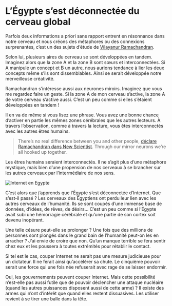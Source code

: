 # L’Égypte s’est déconnectée du cerveau global

Parfois deux informations a priori sans rapport entrent en résonnance dans notre cerveau et nous créons des métaphores ou des connexions surprenantes, c’est un des sujets d’étude de [Vilayanur Ramachandran](http://en.wikipedia.org/wiki/Vilayanur_S._Ramachandran).<span id="more-21120"></span>

Selon lui, plusieurs aires du cerveau se sont développées en tandem. Imaginez alors que la zone A et la zone B sont sœurs et interconnectées. Si A manipule un concept et B un autre, nous aurions tendance à lier les deux concepts même s’ils sont dissemblables. Ainsi se serait développée notre merveilleuse créativité.

Ramachandran s’intéresse aussi aux neurones miroirs. Imaginez que vous me regardez faire un geste. Si la zone A de mon cerveau s’active, la zone A de votre cerveau s’active aussi. C’est un peu comme si elles s’étaient développées en tandem !

Il en va de même si vous lisez une phrase. Vous avez une bonne chance d’activer en partie les mêmes zones cérébrales que les autres lecteurs. À travers l’observation, comme à travers la lecture, vous êtes interconnectés avec les autres êtres humains.

> There’s no real difference between you and other people, [déclare Ramachandran dans New Scientist](http://www.newscientist.com/article/mg20927945.300-v-s-ramachandran-mind-metaphor-and-mirror-neurons.html). Through our mirror neurons we’re all hooked up together.

Les êtres humains seraient interconnectés. Il ne s’agit plus d’une métaphore mystique, mais bien d’une propension de nos cerveaux à se brancher sur les autres cerveaux par l’intermédiaire de nos sens.

![Internet en Egypte](https://tcrouzet.com/images_tc/2011/01/courbe-du-trafic-internet-1.jpg)

C’est alors que j’apprends que l’Égypte s’est déconnectée d’Internet. Que s’est-il passé ? Les cerveaux des Égyptiens ont perdu leur lien avec les autres cerveaux de l’humanité. Ils se sont coupés d’une immense base de données, d’idées, de rêves, de désirs… C’est un peu comme si l’Égypte avait subi une hémorragie cérébrale et qu’une partie de son cortex soit devenu inopérant.

Une telle césure peut-elle se prolonger ? Une fois que des millions de personnes sont plongés dans le grand bain de l’humanité peut-on les en arracher ? J’ai envie de croire que non. Qu’un manque terrible se fera sentir chez eux et les poussera à toutes extrémités pour rétablir le contact.

Si tel est le cas, couper Internet ne serait pas une mesure judicieuse pour un dictateur. Il ne ferait ainsi qu’accélérer sa chute. Le cinquième pouvoir serait une force qui une fois née refuserait avec rage de se laisser endormir.

Oui, les gouvernements peuvent couper Internet. Mais cette possibilité n’est-elle pas aussi futile que de pouvoir déclencher une attaque nucléaire (quand les autres puissances disposent aussi de cette arme) ? Il existe des armes qui n’ont d’intérêt que quand elles restent dissuasives. Les utiliser revient à se tirer une balle dans la tête.